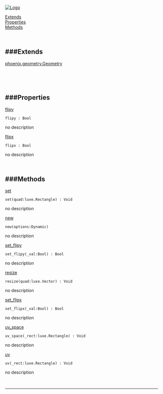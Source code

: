 
[![Logo](http://luxeengine.com/images/logo.png)](index.html)


[Extends](#Extends)   
[Properties](#Properties)   
[Methods](#Methods)   


&nbsp;   

<a class="lift" name="Extends" ></a>
###Extends   
---
<a class="lift" name="phoenix.geometry.Geometry" href="phoenix.geometry.Geometry.html">phoenix.geometry.Geometry</a>

&nbsp;   

&nbsp;   

<a class="lift" name="Properties" ></a>
###Properties   
---
<a class="lift" name="flipy" href="#flipy">flipy</a>



    flipy : Bool

<span class="small_desc_flat"> no description </span>   

<a class="lift" name="flipx" href="#flipx">flipx</a>



    flipx : Bool

<span class="small_desc_flat"> no description </span>   

&nbsp;   

<a class="lift" name="Methods" ></a>
###Methods   
---
<a class="lift" name="set" href="#set">set</a>



    set(quad:luxe.Rectangle) : Void

<span class="small_desc_flat"> no description </span>   

<a class="lift" name="new" href="#new">new</a>



    new(options:Dynamic) 

<span class="small_desc_flat"> no description </span>   

<a class="lift" name="set_flipy" href="#set_flipy">set_flipy</a>



    set_flipy(_val:Bool) : Bool

<span class="small_desc_flat"> no description </span>   

<a class="lift" name="resize" href="#resize">resize</a>



    resize(quad:luxe.Vector) : Void

<span class="small_desc_flat"> no description </span>   

<a class="lift" name="set_flipx" href="#set_flipx">set_flipx</a>



    set_flipx(_val:Bool) : Bool

<span class="small_desc_flat"> no description </span>   

<a class="lift" name="uv_space" href="#uv_space">uv_space</a>



    uv_space(_rect:luxe.Rectangle) : Void

<span class="small_desc_flat"> no description </span>   

<a class="lift" name="uv" href="#uv">uv</a>



    uv(_rect:luxe.Rectangle) : Void

<span class="small_desc_flat"> no description </span>   



&nbsp;
&nbsp;
&nbsp;

---  


&nbsp;   
&nbsp;   